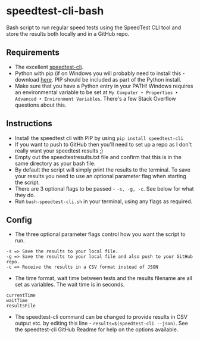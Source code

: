 # speedtest-cli-bash
Bash script to run regular speed tests using the SpeedTest CLI tool and store the results both locally and in a GitHub repo.

## Requirements
- The excellent [speedtest-cli](https://github.com/sivel/speedtest-cli "speedtest-cli GitHub page").
- Python with pip (if on Windows you will probably need to install this - download [here](https://www.python.org/downloads 'Python.org Download page'). PIP should be included as part of the Python install.
- Make sure that you have a Python entry in your PATH! Windows requires an environmental variable to be set at `My Computer ‣ Properties ‣ Advanced ‣ Environment Variables`. There's a few Stack Overflow questions about this.

## Instructions
- Install the speedtest cli with PIP by using `pip install speedtest-cli`
- If you want to push to GitHub then you'll need to set up a repo as I don't really want your speedtest results ;)
- Empty out the speedtestresults.txt file and confirm that this is in the same directory as your bash file.
- By default the script will simply print the results to the terminal. To save your results you need to use an optional parameter flag when starting the script.
- There are 3 optional flags to be passed - `-s, -g, -c`. See below for what they do.
- Run `bash-speedtest-cli.sh` in your terminal, using any flags as required.

## Config
- The three optional parameter flags control how you want the script to run. 
```
-s => Save the results to your local file.
-g => Save the results to your local file and also push to your GitHub repo.
-c => Receive the results in a CSV format instead of JSON
```
- The time format, wait time between tests and the results filename are all set as variables. The wait time is in seconds.
```
currentTime
waitTime
resultsFile
```
- The speedtest-cli command can be changed to provide results in CSV output etc. by editing this line - `results=$(speedtest-cli --json)`. See the speedtest-cli GitHub Readme for help on the options available.
